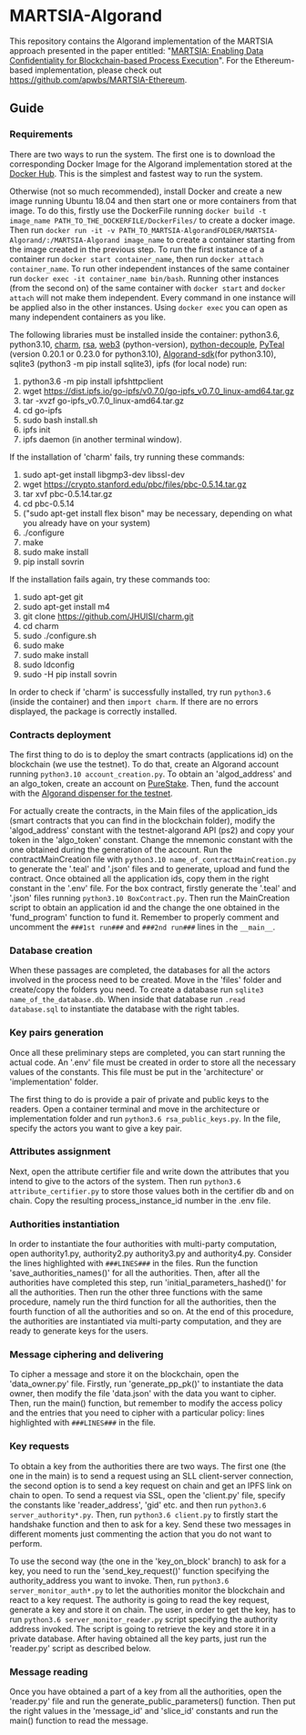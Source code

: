 # MARTSIA-Algorand

This repository contains the Algorand implementation of the MARTSIA approach presented in the paper entitled: "[MARTSIA: Enabling Data Confidentiality for Blockchain-based Process Execution](https://arxiv.org/abs/2303.17977)". For the Ethereum-based implementation, please check out https://github.com/apwbs/MARTSIA-Ethereum.

## Guide

### Requirements
There are two ways to run the system. The first one is to download the corresponding Docker Image for the Algorand implementation stored at the [Docker Hub](https://hub.docker.com/repository/docker/apwbs/martsia/general). This is the simplest and fastest way to run the system.

Otherwise (not so much recommended), install Docker and create a new image running Ubuntu 18.04 and then start one
or more containers from that image. To do this, firstly use the DockerFile running `docker build -t image_name PATH_TO_THE_DOCKERFILE/DockerFiles/`
to create a docker image. Then run `docker run -it -v PATH_TO_MARTSIA-AlgorandFOLDER/MARTSIA-Algorand/:/MARTSIA-Algorand image_name`
to create a container starting from the image created in the previous step. To run the first instance of a container run
`docker start container_name`, then run `docker attach container_name`. To run other independent instances of the same container run
`docker exec -it container_name bin/bash`. Running other instances (from the second on) of the same container with 
`docker start` and `docker attach` will not make them independent. Every command in one instance will be applied also in the
other instances. Using `docker exec` you can open as many independent containers as you like.

The following libraries must be installed inside the container: python3.6, python3.10, [charm](https://github.com/JHUISI/charm), 
[rsa](https://pypi.org/project/rsa/), [web3](https://web3py.readthedocs.io/en/stable/quickstart.html) (python-version), 
[python-decouple](https://pypi.org/project/python-decouple/), [PyTeal](https://pyteal.readthedocs.io/en/stable/installation.html) (version 0.20.1 or 0.23.0 for python3.10), 
[Algorand-sdk](https://py-algorand-sdk.readthedocs.io/en/latest/)(for python3.10), sqlite3 (python3 -m pip install sqlite3), 
ipfs (for local node) run:
1. python3.6 -m pip install ipfshttpclient
2. wget https://dist.ipfs.io/go-ipfs/v0.7.0/go-ipfs_v0.7.0_linux-amd64.tar.gz
3. tar -xvzf go-ipfs_v0.7.0_linux-amd64.tar.gz
4. cd go-ipfs
5. sudo bash install.sh
6. ipfs init
7. ipfs daemon (in another terminal window).


If the installation of 'charm' fails, try running these commands: 
1. sudo apt-get install libgmp3-dev libssl-dev
2. wget https://crypto.stanford.edu/pbc/files/pbc-0.5.14.tar.gz
3. tar xvf pbc-0.5.14.tar.gz
4. cd pbc-0.5.14
5. ("sudo apt-get install flex bison" may be necessary, depending on what you already have on your system)
6. ./configure
7. make
8. sudo make install
9. pip install sovrin

If the installation fails again, try these commands too:
1. sudo apt-get git
2. sudo apt-get install m4
3. git clone https://github.com/JHUISI/charm.git
4. cd charm
5. sudo ./configure.sh
6. sudo make
7. sudo make install
8. sudo ldconfig
9. sudo -H pip install sovrin

In order to check if 'charm' is successfully installed, try run `python3.6` (inside the container) and then `import charm`. 
If there are no errors displayed, the package is correctly installed.

### Contracts deployment

The first thing to do is to deploy the smart contracts (applications id) on the blockchain (we use the testnet). 
To do that, create an Algorand account running `python3.10 account_creation.py`. To obtain an 'algod_address' and 
an algo_token, create an account on [PureStake](https://developer.purestake.io/). Then, fund the account with the 
[Algorand dispenser for the testnet](https://bank.testnet.algorand.network/).

For actually create the contracts, in the Main files of the application_ids (smart contracts that you can find in the blockchain folder), 
modify the 'algod_address' constant with the testnet-algorand API (ps2) and copy your token in the 'algo_token' constant. 
Change the mnemonic constant with the one obtained during the generation of the account.
Run the contractMainCreation file with `python3.10 name_of_contractMainCreation.py` to generate the '.teal' and '.json' files 
and to generate, upload and fund the contract. Once obtained all the application ids, copy them in the right constant in the
'.env' file.
For the box contract, firstly generate the '.teal' and '.json' files running `python3.10 BoxContract.py`. Then run the
MainCreation script to obtain an application id and the change the one obtained in the 'fund_program' function to fund it.
Remember to properly comment and uncomment the `###1st run###` and `###2nd run###` lines in the `__main__`.

### Database creation

When these passages are completed, the databases for all the actors involved in the process need to be created. 
Move in the 'files' folder and create/copy the folders you need. To create a database run `sqlite3 name_of_the_database.db`.
When inside that database run `.read database.sql` to instantiate the database with the right tables.

### Key pairs generation

Once all these preliminary steps are completed, you can start running the actual code. An '.env' file must be created in order
to store all the necessary values of the constants. This file must be put in the 'architecture' or 'implementation' folder.

The first thing to do is provide a pair of private and public keys to the readers. Open a container terminal and move in the 
architecture or implementation folder and run `python3.6 rsa_public_keys.py`. In the file, specify the actors you want 
to give a key pair.

### Attributes assignment

Next, open the attribute certifier file and write down the attributes that you intend to give to the actors of the system.
Then run `python3.6 attribute_certifier.py` to store those values both in the certifier db and on chain. Copy the resulting
process_instance_id number in the .env file.

### Authorities instantiation

In order to instantiate the four authorities with multi-party computation, open authority1.py, authority2.py
authority3.py and authority4.py. Consider the lines highlighted with `###LINES###` in the files.
Run the function 'save_authorities_names()' for all the authorities. Then, after all the authorities have completed this step,
run 'initial_parameters_hashed()' for all the authorities. Then run the other three functions with the same procedure, namely
run the third function for all the authorities, then the fourth function of all the authorities and so on. At the end of this 
procedure, the authorities are instantiated via multi-party computation, and they are ready to generate keys for the users.

### Message ciphering and delivering

To cipher a message and store it on the blockchain, open the 'data_owner.py' file. Firstly, run 'generate_pp_pk()' to 
instantiate the data owner, then modify the file 'data.json' with the data you want to cipher. Then, run the main() function, but
remember to modify the access policy and the entries that you need to cipher with a particular policy: 
lines highlighted with `###LINES###` in the file.

### Key requests

To obtain a key from the authorities there are two ways. The first one (the one in the main) is to send a request using an SLL client-server connection,
the second option is to send a key request on chain and get an IPFS link on chain to open. To send a request via SSL, open
the 'client.py' file, specify the constants like 'reader_address', 'gid' etc. and then run `python3.6 server_authority*.py`. 
Then, run `python3.6 client.py` to firstly start the handshake function and then to ask for a key. Send these two messages in different
moments just commenting the action that you do not want to perform. 

To use the second way (the one in the 'key_on_block' branch) to ask for a key, you need to run the 'send_key_request()'
function specifying the authority_address you want to invoke. Then, run `python3.6 server_monitor_auth*.py` to let the 
authorities monitor the blockchain and react to a key request. The authority is going to read the key request, generate a key
and store it on chain. The user, in order to get the key, has to run `python3.6 server_monitor_reader.py` script specifying the 
authority address invoked. The script is going to retrieve the key and store it in a private database. After having obtained 
all the key parts, just run the 'reader.py' script as described below.

### Message reading

Once you have obtained a part of a key from all the authorities,
open the 'reader.py' file and run the generate_public_parameters() function. Then put the right values in the 'message_id' and
'slice_id' constants and run the main() function to read the message.
